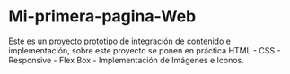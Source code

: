 # Mi-primera-pagina-Web

Este es un proyecto prototipo de integración de contenido e implementación, sobre este proyecto se ponen en práctica HTML - CSS - Responsive - Flex Box - Implementación de Imágenes e Iconos.
